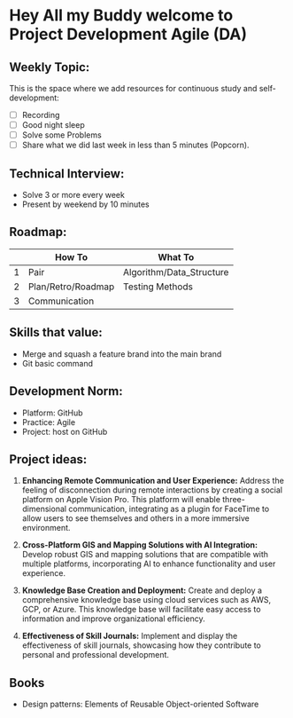 # Hey All my Buddy welcome to Project Development Agile (DA)

## Weekly Topic:
This is the space where we add resources for continuous study and self-development:
- [ ] Recording 
- [ ] Good night sleep
- [ ] Solve some Problems
- [ ] Share what we did last week in less than 5 minutes (Popcorn).

## Technical Interview:
- Solve 3 or more every week
- Present by weekend by 10 minutes

## Roadmap:
|   | How To             | What To                  |
|---|--------------------|--------------------------|
| 1 | Pair               | Algorithm/Data_Structure |
| 2 | Plan/Retro/Roadmap | Testing Methods          |
| 3 | Communication      |                          |

## Skills that value:
- Merge and squash a feature brand into the main brand
- Git basic command

## Development Norm:
- Platform: GitHub
- Practice: Agile
- Project: host on GitHub

## Project ideas:
1. **Enhancing Remote Communication and User Experience:** Address the feeling of disconnection during remote interactions by creating a social platform on Apple Vision Pro. This platform will enable three-dimensional communication, integrating as a plugin for FaceTime to allow users to see themselves and others in a more immersive environment.

2. **Cross-Platform GIS and Mapping Solutions with AI Integration:** Develop robust GIS and mapping solutions that are compatible with multiple platforms, incorporating AI to enhance functionality and user experience.

3. **Knowledge Base Creation and Deployment:** Create and deploy a comprehensive knowledge base using cloud services such as AWS, GCP, or Azure. This knowledge base will facilitate easy access to information and improve organizational efficiency.

4. **Effectiveness of Skill Journals:** Implement and display the effectiveness of skill journals, showcasing how they contribute to personal and professional development.

## Books
- Design patterns: Elements of Reusable Object-oriented Software